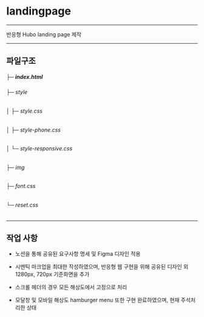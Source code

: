 # landingpage

---

반응형 Hubo landing page 제작

---

## 파일구조

##### ├─ index.html

###### ├─ style

###### │    ├─ style.css

###### │    ├─ style-phone.css

###### │    └─ style-responsive.css

###### ├─ img

###### ├─ font.css

###### └─ reset.css

---

## 작업 사항

* 노션을 통해 공유된 요구사항 명세 및 Figma 디자인 적용

* 시멘틱 마크업을 최대한 작성하였으며, 반응형 웹 구현을 위해 공유된 디자인 외 1280px, 720px 기준화면을 추가

* 스크롤 헤더의 경우 모든 해상도에서 고정으로 처리

* 모달창 및 모바일 해상도 hamburger menu 또한 구현 완료하였으며, 현재 주석처리한 상태

